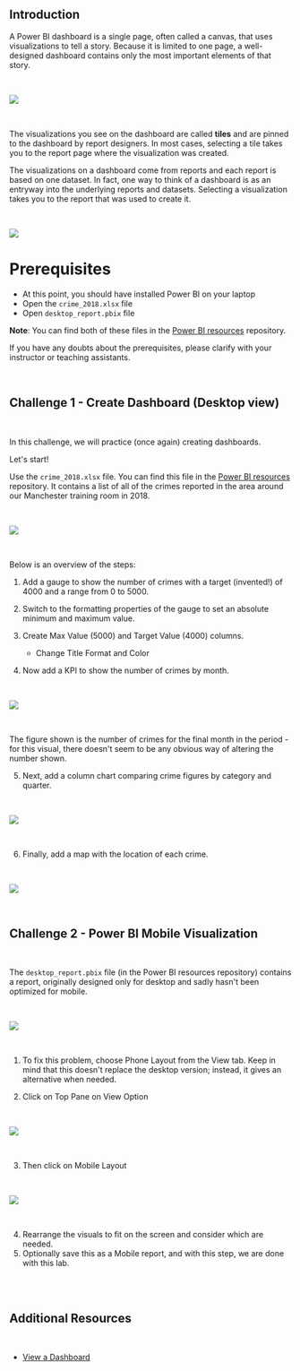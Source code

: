 <!-- # Lab | Dashboard -->

## Introduction

A Power BI dashboard is a single page, often called a canvas, that uses visualizations to tell a story. Because it is limited to one page, a well-designed dashboard contains only the most important elements of that story.

<br>

![](https://education-team-2020.s3.eu-west-1.amazonaws.com/power-bi/week-2/8.08-lab1.png)

<br>

The visualizations you see on the dashboard are called **tiles** and are pinned to the dashboard by report designers. In most cases, selecting a tile takes you to the report page where the visualization was created.

The visualizations on a dashboard come from reports and each report is based on one dataset. In fact, one way to think of a dashboard is as an entryway into the underlying reports and datasets. Selecting a visualization takes you to the report that was used to create it.

<br>

![](https://education-team-2020.s3.eu-west-1.amazonaws.com/power-bi/week-2/8.08-lab2.png)

# Prerequisites

- At this point, you should have installed Power BI on your laptop
- Open the `crime_2018.xlsx` file
- Open `desktop_report.pbix` file

**Note**: You can find both of these files in the [Power BI resources](https://github.com/ironhack-edu/power-bi-resources) repository.

If you have any doubts about the prerequisites, please clarify with your instructor or teaching assistants.

<br>

## Challenge 1 - Create Dashboard (Desktop view)

<br>

In this challenge, we will practice (once again) creating dashboards.

Let's start!

Use the `crime_2018.xlsx` file. You can find this file in the [Power BI resources](https://github.com/ironhack-edu/power-bi-resources) repository. It contains a list of all of the crimes reported in the area around our Manchester training room in 2018.

<br>

![](https://education-team-2020.s3.eu-west-1.amazonaws.com/power-bi/week-2/8.08-lab3.jpg)

<br>

Below is an overview of the steps:

1. Add a gauge to show the number of crimes with a target (invented!) of 4000 and a range from 0 to 5000.
2. Switch to the formatting properties of the gauge to set an absolute minimum and maximum value.
3. Create Max Value (5000) and Target Value (4000) columns.

   - Change Title Format and Color

4. Now add a KPI to show the number of crimes by month.

<br>

![](https://education-team-2020.s3.eu-west-1.amazonaws.com/power-bi/week-2/8.08-lab6.jpg)

<br>

The figure shown is the number of crimes for the final month in the period - for this visual, there doesn't seem to be any obvious way of altering the number shown.

5. Next, add a column chart comparing crime figures by category and quarter.

<br>

![](https://education-team-2020.s3.eu-west-1.amazonaws.com/power-bi/week-2/8.08-lab7.jpg)

<br>

6. Finally, add a map with the location of each crime.

<br>

![](https://education-team-2020.s3.eu-west-1.amazonaws.com/power-bi/week-2/8.08-lab8.jpg)

<br>

## Challenge 2 - Power BI Mobile Visualization

<br>

The `desktop_report.pbix` file (in the Power BI resources repository) contains a report, originally designed only for desktop and sadly hasn't been optimized for mobile.

<br>

![](https://education-team-2020.s3.eu-west-1.amazonaws.com/power-bi/week-2/8.08-lab9.jpg)

<br>

1. To fix this problem, choose Phone Layout from the View tab.
   Keep in mind that this doesn't replace the desktop version; instead, it gives an alternative when needed.

2. Click on Top Pane on View Option

<br>

![](https://education-team-2020.s3.eu-west-1.amazonaws.com/power-bi/week-2/8.08-lab10.jpg)

<br>

3. Then click on Mobile Layout

<br>

![](https://education-team-2020.s3.eu-west-1.amazonaws.com/power-bi/week-2/8.08-lab11.jpg)

<br>

4. Rearrange the visuals to fit on the screen and consider which are needed.
5. Optionally save this as a Mobile report, and with this step, we are done with this lab.

<br><br>

## Additional Resources

<br>

- [View a Dashboard](https://docs.microsoft.com/en-us/power-bi/consumer/end-user-dashboard-open)
